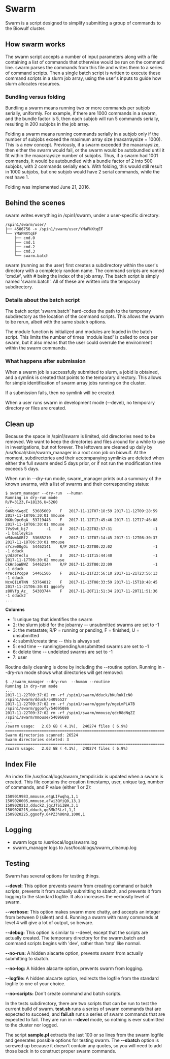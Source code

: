 # Swarm

Swarm is a script designed to simplify submitting a group of commands to the Biowulf cluster. 

## How swarm works

The swarm script accepts a number of input parameters along with a file containing a list of commands that otherwise would be run on the command line.  swarm parses the commands from this file and writes them to a series of command scripts.  Then a single batch script is written to execute these command scripts in a slurm job array, using the user's inputs to guide how slurm allocates resources.

### Bundling versus folding

Bundling a swarm means running two or more commands per subjob serially, uniformly.  For example, if there are 1000 commands in a swarm, and the bundle factor is 5, then each subjob will run 5 commands serially, resulting in 200 subjobs in the job array.

Folding a swarm means running commands serially in a subjob only if the number of subjobs exceed the maximum array size (maxarraysize = 1000).  This is a new concept.  Previously, if a swarm exceeded the maxarraysize, then either the swarm would fail, or the swarm would be autobundled until it fit within the maxarraysize number of subjobs.  Thus, if a swarm had 1001 commands, it would be autobundled with a bundle factor of 2 into 500 subjobs, with 2 commands serially each.  With folding, this would still result in 1000 subjobs, but one subjob would have 2 serial commands, while the rest have 1.

Folding was implemented June 21, 2016.

## Behind the scenes

swarm writes everything in /spin1/swarm, under a user-specific directory:

```
/spin1/swarm/user/
├── 4506756 -> /spin1/swarm/user/YMaPNXtqEF
└── YMaPNXtqEF
    ├── cmd.0
    ├── cmd.1
    ├── cmd.2
    ├── cmd.3
    └── swarm.batch
```

swarm (running as the user) first creates a subdirectory within the user's directory with a completely random name.  The command scripts are named 'cmd.#', with # being the index of the job array.  The batch script is simply named 'swarm.batch'.  All of these are written into the temporary subdirectory.

### Details about the batch script

The batch script 'swarm.batch' hard-codes the path to the temporary subdirectory as the location of the command scripts.  This allows the swarm to be rerun, albeit with the same sbatch options.

The module function is initialized and modules are loaded in the batch script.  This limits the number of times 'module load' is called to once per swarm, but it also means that the user could overrule the environment within the swarm commands.

### What happens after submission

When a swarm job is successfully submitted to slurm, a jobid is obtained, and a symlink is created that points to the temporary directory.  This allows for simple identification of swarm array jobs running on the cluster.

If a submission fails, then no symlink will be created.

When a user runs swarm in development mode (--devel), no temporary directory or files are created. 

## Clean up

Because the space in /spin1/swarm is limited, old directories need to be removed.  We want to keep the directories and files around for a while to use in investigations, but not forever.  The leftovers are cleaned up daily by /usr/local/sbin/swarm_manager in a root cron job on biowulf.  At the moment, subdirectories and their accompanying symlinks are deleted when either the full swarm ended 5 days prior, or if not run the modification time exceeds 5 days.

When run in --dry-run mode, swarm_manager prints out a summary of the known swarms, with a list of swarms and their corresponding status:

```
$ swarm_manager --dry-run  --human
Running in dry-run mode
R/P=3123,F=18136,U=5260
...
6WKbhKwgdE	53685609	F	2017-11-12T07:18:59	2017-11-12T09:28:59	2017-11-18T06:30:01	mmouse
MX6u9pc6qA	53719443	F	2017-11-12T17:45:46	2017-11-12T17:46:08	2017-11-18T06:30:01	mmouse
7Vs9wt_bj7	      -1	U	2017-11-22T02:57:31	                 -1	                 -1	baileykia
wM4wmAGBf2	53685210	F	2017-11-12T07:14:45	2017-11-12T08:30:37	2017-11-18T06:30:01	mmouse
sYczw00gOi	54462141	R/P	2017-11-22T00:22:02	                 -1	                 -1	dduck
yJdZ0Teclu	      -1	U	2017-11-11T15:44:40	                 -1	2017-11-17T06:30:02	mmouse
CkHn5oWBWZ	54462144	R/P	2017-11-22T00:22:09	                 -1	                 -1	dduck
4YWcIPcqp9	54461506	F	2017-11-21T23:56:10	2017-11-21T23:56:13	                 -1	dduck
NcvQIL0TNN	53764812	F	2017-11-13T08:33:59	2017-11-15T18:48:45	2017-11-21T06:30:01	ggoofy
z8OVfg_Az_	54303744	F	2017-11-20T11:51:34	2017-11-20T11:51:36	                 -1	dduck2
...
```
**Columns**
* 1: unique tag that identifies the swarm
* 2: the slurm jobid for the jobarray -- unsubmitted swarms are set to -1
* 3: the metastate; R/P = running or pending, F = finished, U = unsubmitted
* 4: submit/create time -- this is always set
* 5: end time -- running/pending/unsubmitted swarms are set to -1
* 6: delete time -- undeleted swarms are set to -1
* 7: user

Routine daily cleaning is done by including the --routine option.  Running in --dry-run mode shows what directories will get removed:

```
$ ./swarm_manager --dry-run  --human --routine
Running in dry-run mode
...
2017-11-22T09:37:02	rm -rf /spin1/swarm/dduck/bKuRukIcN0 /spin1/swarm/dduck/54095527
2017-11-22T09:37:02	rm -rf /spin1/swarm/ggoofy/mgeLmPLATB /spin1/swarm/ggoofy/54095086
2017-11-22T09:37:02	rm -rf /spin1/swarm/mmouse/qdcR8dNqZZ /spin1/swarm/mmouse/54096680
...
/swarm usage:   2.03 GB ( 4.1%),  240274 files ( 6.9%)
======================================================================
Swarm directories scanned: 26524
Swarm directories deleted: 3
======================================================================
/swarm usage:   2.03 GB ( 4.1%),  240274 files ( 6.9%)
```
## Index File

An index file /usr/local/logs/swarm_tempdir.idx is updated when a swarm is created.  This file contains the creation timestamp, user, unique tag, number of commands, and P value (either 1 or 2):

```
1509019983,mmouse,e4gLIFwqhq,1,1
1509020005,mmouse,aFwi3QYiQ0,13,1
1509020213,dduck2,jqcJTSiIBH,3,1
1509020215,dduck,qqBMb2SLzl,1,1
1509020225,ggoofy,64PZ3h80nB,1000,1
```

## Logging

* swarm logs to /usr/local/logs/swarm.log
* swarm_manager logs to /usr/local/logs/swarm_cleanup.log

## Testing

Swarm has several options for testing things.

**--devel:** This option prevents swarm from creating command or batch scripts, prevents it from actually submitting to sbatch, and prevents it from logging to the standard logfile.  It also increases the verbosity level of swarm.

**--verbose:** This option makes swarm more chatty, and accepts an integer from between 0 (silent) and 4.  Running a swarm with many commands at level 4 will give a lot of output, so beware.

**--debug:** This option is similar to --devel, except that the scripts are actually created.  The temporary directory for the swarm.batch and command scripts begins with 'dev', rather than 'tmp' like normal.

**--no-run:** A hidden alacarte option, prevents swarm from actually submitting to sbatch.

**--no-log:** A hidden alacarte option, prevents swarm from logging.

**--logfile:** A hidden alacarte option, redirects the logfile from the standard logfile to one of your choice.

**--no-scripts:** Don't create command and batch scripts.

In the tests subdirectory, there are two scripts that can be run to test the current build of swarm.  **test.sh** runs a series of swarm commands that are expected to succeed, and **fail.sh** runs a series of swarm commands that are expected to fail.  They are run in **--devel** mode, so nothing is ever submitted to the cluster nor logged.

The script **sample.pl** extracts the last 100 or so lines from the swarm logfile and generates possible options for testing swarm.  The **--sbatch** option is screwed up because it doesn't contain any quotes, so you will need to add those back in to construct proper swarm commands.
